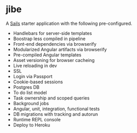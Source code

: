 # jibe

A [Sails](http://sailsjs.org) starter application with the following pre-configured.

* Handlebars for server-side templates
* Boostrap less compiled in pipeline
* Front-end dependencies via browserify
* Modularized Angular artifacts via browserify
* Pre-compiled Angular templates
* Asset versioning for browser cacheing
* Live reloading in dev
* SSL
* Login via Passport
* Cookie-based sessions
* Postgres DB
* To do list model
* Task ownership and scoped queries
* Background jobs
* Angular, unit, integration, functional tests
* DB migrations with tracking and autorun
* Runtime REPL console
* Deploy to Heroku
